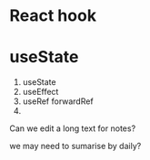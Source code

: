 # React hook

# useState

1. useState
2. useEffect
3. useRef  forwardRef
4. 

Can we edit a long text for notes?

we may need to sumarise by daily?